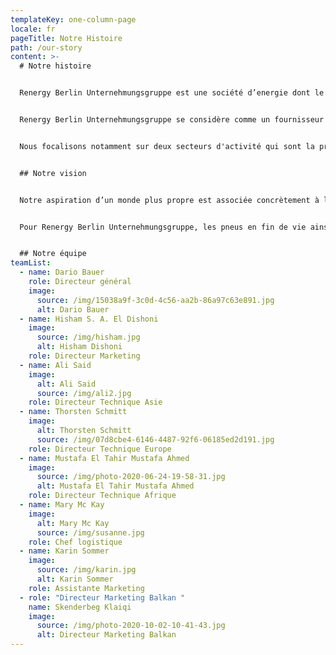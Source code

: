 ```yaml
---
templateKey: one-column-page
locale: fr
pageTitle: Notre Histoire
path: /our-story
content: >-
  # Notre histoire


  Renergy Berlin Unternehmungsgruppe est une société d’energie dont le siège est à Berlin et la filiale Amwaj Al Nile Limited à Dubai. 


  Renergy Berlin Unternehmungsgruppe se considère comme un fournisseur du système et un distributeur de technologies écologiques innovantes et lucratives dans la sphère du recyclage et de la récupération. Nous procurons des solutions clés à main ajustée à vos exigences, sans besoin d’investir de votre part. 


  Nous focalisons notamment sur deux secteurs d'activité qui sont la production de l'énergie à partir du recyclage ainsi des déchets et des pneus.


  ## Notre vision


  Notre aspiration d’un monde plus propre est associée concrètement à la transformation des déchets en bien de valeur avec un rendement élevé sur l’investissement. Une approche écologique ne limoge plus la réussite économique. La croissance inaltérable des flux de déchets et des quantités de pneus expirés utile partout dans le monde impose à accroître les efforts pour trouver des épilogues écologiques et bénéfiques. En tenant compte de ces aspects, nous avons commencé à développer des systèmes de récupération d’énergie des pneus et des déchets qui reflètent nos jours l’état actuel de la technique et, pour la première fois, le taux d’activité et de rentabilité du capital employé est très haut. 


  Pour Renergy Berlin Unternehmungsgruppe, les pneus en fin de vie ainsi que les déchets et les résidus sont des matières premières chichiteuses. Le retranchement simplement ou l’incinération ne standardise plus à notre idéal.


  ## Notre équipe
teamList:
  - name: Dario Bauer
    role: Directeur général
    image:
      source: /img/15038a9f-3c0d-4c56-aa2b-86a97c63e891.jpg
      alt: Dario Bauer
  - name: Hisham S. A. El Dishoni
    image:
      source: /img/hisham.jpg
      alt: Hisham Dishoni
    role: Directeur Marketing
  - name: Ali Said
    image:
      alt: Ali Said
      source: /img/ali2.jpg
    role: Directeur Technique Asie
  - name: Thorsten Schmitt
    image:
      alt: Thorsten Schmitt
      source: /img/07d8cbe4-6146-4487-92f6-06185ed2d191.jpg
    role: Directeur Technique Europe
  - name: Mustafa El Tahir Mustafa Ahmed
    image:
      source: /img/photo-2020-06-24-19-58-31.jpg
      alt: Mustafa El Tahir Mustafa Ahmed
    role: Directeur Technique Afrique
  - name: Mary Mc Kay
    image:
      alt: Mary Mc Kay
      source: /img/susanne.jpg
    role: Chef logistique
  - name: Karin Sommer
    image:
      source: /img/karin.jpg
      alt: Karin Sommer
    role: Assistante Marketing
  - role: "Directeur Marketing Balkan "
    name: Skenderbeg Klaiqi
    image:
      source: /img/photo-2020-10-02-10-41-43.jpg
      alt: Directeur Marketing Balkan
---
```

